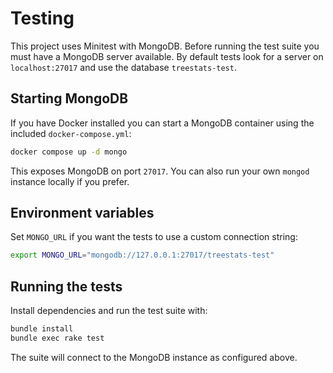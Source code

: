 # Testing

This project uses Minitest with MongoDB. Before running the test suite you must have a MongoDB server available. By default tests look for a server on `localhost:27017` and use the database `treestats-test`.

## Starting MongoDB

If you have Docker installed you can start a MongoDB container using the included `docker-compose.yml`:

```bash
docker compose up -d mongo
```

This exposes MongoDB on port `27017`. You can also run your own `mongod` instance locally if you prefer.

## Environment variables

Set `MONGO_URL` if you want the tests to use a custom connection string:

```bash
export MONGO_URL="mongodb://127.0.0.1:27017/treestats-test"
```

## Running the tests

Install dependencies and run the test suite with:

```bash
bundle install
bundle exec rake test
```

The suite will connect to the MongoDB instance as configured above.
